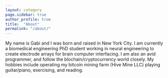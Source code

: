 ```yaml
---
layout: category
page.sidebar: true
author_profile: true
title:  "About"
permalink: "/about/"
---
```



My name is Gabi and I was born and raised in New York City. I am currently a biomedical engineering PhD student working in neural engineering to create electrode arrays for brain computer interfacing. I am also an avid programmer, and follow the blochain/cryptocurrency world closely. My hobbies include operating my bitcoin mining farm (Hive Mine LLC) playing guitar/piano, exercising, and reading.
